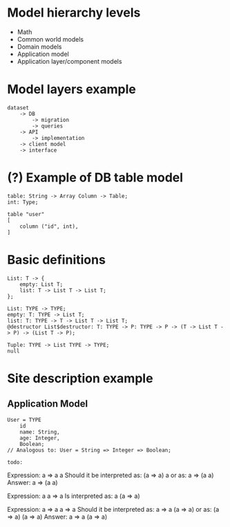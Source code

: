 # Model hierarchy levels
* Math
* Common world models
* Domain models
* Application model
* Application layer/component models

# Model layers example

```
dataset 
    -> DB 
        -> migration
        -> queries
    -> API
        -> implementation
    -> client model
    -> interface
```

# (?) Example of DB table model 
```
table: String -> Array Column -> Table;
int: Type;

table "user"
[
    column ("id", int),
]
```

# Basic definitions
```
List: T -> {
    empty: List T;
    list: T -> List T -> List T;
};

List: TYPE -> TYPE;
empty: T: TYPE -> List T;
list: T: TYPE -> T -> List T -> List T;
@destructor List$destructor: T: TYPE -> P: TYPE -> P -> (T -> List T -> P) -> (List T -> P);

Tuple: TYPE -> List TYPE -> TYPE;
null

```

# Site description example

## Application Model

```
User = TYPE
    id
    name: String,
    age: Integer,
    Boolean;
// Analogous to: User = String => Integer => Boolean;

todo:

```

Expression: a => a a
Should it be interpreted as: (a => a) a 
or as: a => (a a)
Answer: a => (a a)

Expression: a a => a
Is interpreted as: a (a => a)

Expression: a => a a => a
Should it be interpreted as: a => a (a => a) 
or as: (a => a) (a => a)
Answer: a => a (a => a)
